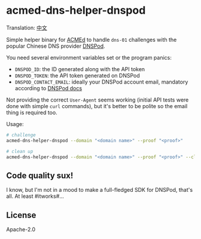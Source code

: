 # acmed-dns-helper-dnspod

Translation: [中文](README.md)

Simple helper binary for [ACMEd][acmed] to handle `dns-01` challenges
with the popular Chinese DNS provider [DNSPod][dnspod].

[acmed]: https://github.com/breard-r/acmed
[dnspod]: https://www.dnspod.cn

You need several environment variables set or the program panics:

* `DNSPOD_ID`: the ID generated along with the API token
* `DNSPOD_TOKEN`: the API token generated on DNSPod
* `DNSPOD_CONTACT_EMAIL`: ideally your DNSPod account email, mandatory according to [DNSPod docs][dnspod-doc-info]

[dnspod-doc-info]: https://www.dnspod.cn/docs/info.html

Not providing the correct `User-Agent` seems working (initial API tests were done with simple `curl` commands),
but it's better to be polite so the email thing is required too.

Usage:

```sh
# challenge
acmed-dns-helper-dnspod --domain "<domain name>" --proof "<proof>"

# clean up
acmed-dns-helper-dnspod --domain "<domain name>" --proof "<proof>" --clean
```

## Code quality sux!

I know, but I'm not in a mood to make a full-fledged SDK for DNSPod, that's all.
At least #itworks#...

## License

Apache-2.0

